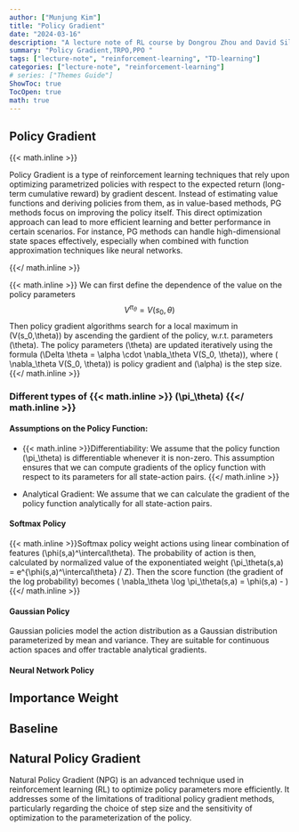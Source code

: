 ```yaml
---
author: ["Munjung Kim"]
title: "Policy Gradient"
date: "2024-03-16"
description: "A lecture note of RL course by Dongrou Zhou and David Silver"
summary: "Policy Gradient,TRPO,PPO "
tags: ["lecture-note", "reinforcement-learning", "TD-learning"]
categories: ["lecture-note", "reinforcement-learning"]
# series: ["Themes Guide"]
ShowToc: true
TocOpen: true
math: true
---
```


## Policy Gradient
{{< math.inline >}} <p>
Policy Gradient is a type of reinforcement learning techniques that rely upon optimizing parametrized policies with respect to the expected return (long-term cumulative reward) by gradient descent. Instead of estimating value functions and deriving policies from them, as in value-based methods, PG methods focus on improving the policy itself. This direct optimization approach can lead to more efficient learning and better performance in certain scenarios. For instance, PG methods can handle high-dimensional state spaces effectively, especially when combined with function approximation techniques like neural networks.</p>{{</ math.inline >}}




{{< math.inline >}}
We can first define the dependence of the value on the policy parameters $$V^{\pi_\theta} = V(s_0,\theta)$$ Then policy gradient algorithms search for a local maximum in \(V(s_0,\theta)\) by ascending the gardient of the policy, w.r.t. parameters \(\theta\). The policy parameters \(\theta\) are updated iteratively using the formula \(\Delta \theta = \alpha \cdot \nabla_\theta V(S_0, \theta)\), where \( \nabla_\theta V(S_0, \theta)\) is policy gradient and \(\alpha\) is the step size. {{</ math.inline >}}





### Different types of {{< math.inline >}} \(\pi_\theta\) {{</ math.inline >}}

#### Assumptions on the Policy Function:

* {{< math.inline >}}Differentiability: We assume that the policy function \(\pi_\theta\) is differentiable whenever it is non-zero. This assumption ensures that we can compute gradients of the oplicy function with respect to its parameters for all state-action pairs.
 {{</ math.inline >}}


 * Analytical Gradient: We assume that we can calculate the gradient of the policy function analytically for all state-action pairs. 


 #### Softmax Policy
{{< math.inline >}}Softmax policy weight actions using linear combination of features \(\phi(s,a)^\intercal\theta\). The probability of action is then, calculated by normalized value of the exponentiated weight \(\pi_\theta(s,a) = e^{\phi(s,a)^\intercal\theta} / Z\). Then the score function (the gradient of the log probability) becomes \( \nabla_\theta \log \pi_\theta(s,a) = \phi(s,a) - \)
 {{</ math.inline >}}

 #### Gaussian Policy 
Gaussian policies model the action distribution as a Gaussian distribution parameterized by mean and variance. They are suitable for continuous action spaces and offer tractable analytical gradients.

 #### Neural Network Policy


## Importance Weight






## Baseline 

## Natural Policy Gradient

Natural Policy Gradient (NPG) is an advanced technique used in reinforcement learning (RL) to optimize policy parameters more efficiently. It addresses some of the limitations of traditional policy gradient methods, particularly regarding the choice of step size and the sensitivity of optimization to the parameterization of the policy.



